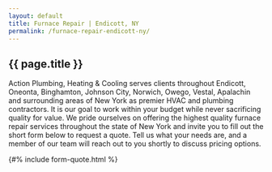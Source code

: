 ```yaml
---
layout: default
title: Furnace Repair | Endicott, NY
permalink: /furnace-repair-endicott-ny/
---
```


## {{ page.title }}

Action Plumbing, Heating & Cooling serves clients throughout Endicott, Oneonta, Binghamton, Johnson City, Norwich, Owego, Vestal, Apalachin and surrounding areas of New York as premier HVAC and plumbing contractors. It is our goal to work within your budget while never sacrificing quality for value. We pride ourselves on offering the highest quality furnace repair services throughout the state of New York and invite you to fill out the short form below to request a quote. Tell us what your needs are, and a member of our team will reach out to you shortly to discuss pricing options.

{#% include form-quote.html %}
